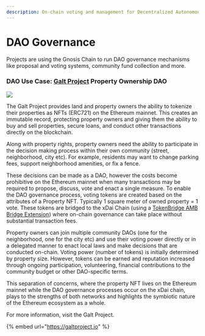 ```yaml
---
description: On-chain voting and management for Decentralized Autonomous Organizations
---
```


# DAO Governance

Projects are using the Gnosis Chain to run DAO governance mechanisms like proposal and voting systems, community fund collection and more.

### DAO Use Case: [Galt Project](https://galtproject.io) Property Ownership DAO

![](<../../.gitbook/assets/galt1 (1).png>)

The Galt Project provides land and property owners the ability to tokenize their properties as NFTs (ERC721) on the Ethereum mainnet. This creates an immutable record, protecting property owners and giving them the ability to buy and sell properties, secure loans, and conduct other transactions directly on the blockchain.

Along with property rights, property owners need the ability to participate in the decision making process within their own community (street, neighborhood, city etc). For example, residents may want to change parking fees, support neighborhood amenities, or fix a fence.&#x20;

These decisions can be made as a DAO, however the costs become prohibitive on the Ethereum mainnet when many transactions may be required to propose, discuss, vote and enact a single measure. To enable the DAO governance process, voting tokens are created based on the attributes of a Property NFT. Typically 1 square meter of owned property = 1 vote. These tokens are bridged to the xDai Chain (using a [TokenBridge AMB Bridge Extension](https://docs.tokenbridge.net/amb-bridge/about-amb-bridge)) where on-chain governance can take place without substantial transaction fees. &#x20;

Property owners can join multiple community DAOs (one for the neighborhood, one for the city etc) and use their voting power directly or in a delegated manner to enact local laws and make decisions that are conducted on-chain. Voting power (number of tokens) is initially determined by property size. However, tokens can be earned and reputation increased through ongoing participation, volunteering, financial contributions to the community budget or other DAO-specific terms.

This separation of concerns, where the property NFT lives on the Ethereum mainnet while the DAO governance processes occur on the xDai chain, plays to the strengths of both networks and highlights the symbiotic nature of the Ethereum ecosystem as a whole.

For more information, visit the Galt Project.

{% embed url="https://galtproject.io" %}

